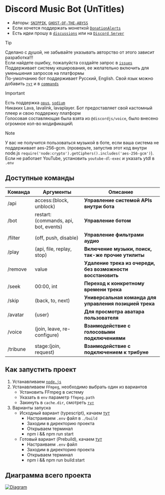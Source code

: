 # Discord Music Bot (UnTitles)
- Авторы: [`SNIPPIK`](https://github.com/SNIPPIK), [`GHOST-OF-THE-ABYSS`](https://github.com/GHOST-OF-THE-ABYSS)
- Если хочется поддержать монеткой [`DonationAlerts`](https://www.donationalerts.com/r/snippik)
- Есть идеи прошу в [`discussions`](https://github.com/SNIPPIK/UnTitles/discussions) или на [`Discord Server`](https://discord.gg/qMf2Sv3)


> [!TIP]
> Сделано с душой, не забывайте указывать авторство от этого зависит разработка!!!\
> Если найдете ошибку, пожалуйста создайте запрос в [`issues`](https://github.com/SNIPPIK/UnTitles/issues)\
> Поддерживает систему кеширования, ее желательно включить для уменьшения запросов на платформы\
> По-умолчанию бот поддерживает Русский, English. Свой язык можно добавить [`тут`](src/services/locale/languages.json) и в [`commands`](src/handlers/commands)

> [!IMPORTANT]
> Есть поддержка [`opus`](src/services/voice/audio/opus.ts), [`sodium`](src/services/voice/audio/sodium.ts)\
> Никаких Lava, lavalink, lavaplayer. Бот предоставляет свой кастомный плеер и свою поддержку платформ\
> Голосовая составляющая была взята из `@discordjs/voice`, было внесено огромное кол-во модификаций\

> [!NOTE]
> У вас не получится пользоваться музыкой в боте, если ваша система не поддерживает aes-256-gcm. (проверьте, запустив этот код внутри node.js `require('node:crypto').getCiphers().includes('aes-256-gcm')`).\
> Если не работает YouTube, установить `youtube-dl-exec` и указать ytdl в `.env`


## Доступные команды
| Команда  | Аргументы                            | Описание                                                    | 
|----------|--------------------------------------|-------------------------------------------------------------|
| /api     | access:(block, unblock)              | **Управление системой APIs внутри бота**                    |
| /bot     | restart:(commands, api, bot, events) | **Управление ботом**                                        | 
| /filter  | (off, push, disable)                 | **Управление фильтрами аудио**                              |
| /play    | (api, file, replay, stop)            | **Включение музыки, поиск, так-же прочие утилиты**          |
| /remove  | value                                | **Удаление трека из очереди, без возможности восстановить** | 
| /seek    | 00:00, int                           | **Переход к конкретному времени трека**                     |
| /skip    | (back, to, next)                     | **Универсальная команда для управления позицией трека**     |
| /avatar  | {user}                               | **Для просмотра аватара пользователя**                      |
| /voice   | (join, leave, re-configure)          | **Взаимодействие с голосовыми подключениями**               |
| /tribune | stage:(join, request)                | **Взаимодействие с подключением к трибуне**                 |


## Как запустить проект
1. Устанавливаем [`node.js`](https://nodejs.org/en)
2. Устанавливаем `FFmpeg`, необходимо выбрать один из вариантов
   - Установить FFmpeg в систему
   - Указать в `env` параметр `ffmpeg.path`
   - Закинуть в `cache.dir`, смотреть [`тут`](https://github.com/SNIPPIK/UnTitles/blob/5b71c70907f62c975ce3ea8ccae6d092e46d9ee6/.env.example#L101)
3. Варианты запуска
   - Исходный вариант (typescript), качаем [тут](https://github.com/SNIPPIK/UnTitles/archive/refs/heads/main.zip)
     - Настраиваем `.env` файл в `./build`
     - Заходим в директорию проекта
     - Открываем терминал
     - npm i && npm run start
   - Готовый вариант (Prebuild), качаем [тут](https://github.com/SNIPPIK/UnTitles/releases/latest)
     - Настраиваем `.env` файл
     - Заходим в директорию проекта
     - Открываем терминал
     - npm i && npm run build:start


## Диаграмма всего проекта
[<img align="center" alt="Diagram" width="" src=".prev/diagram.png" />]()